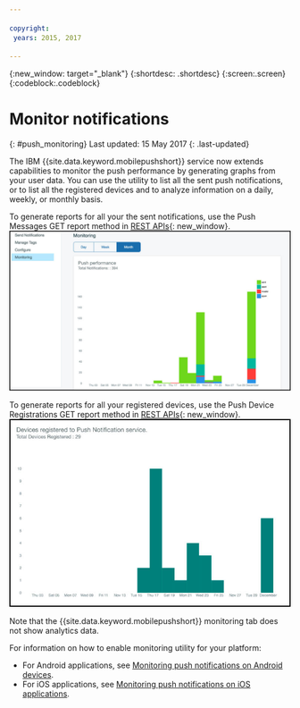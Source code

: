 ```yaml
---

copyright:
 years: 2015, 2017

---
```


{:new_window: target="_blank"}
{:shortdesc: .shortdesc}
{:screen:.screen}
{:codeblock:.codeblock}

# Monitor notifications 
{: #push_monitoring}
Last updated: 15 May 2017
{: .last-updated}


The IBM {{site.data.keyword.mobilepushshort}} service now extends capabilities to monitor the push performance by generating graphs from your user data. You can use the utility to list all the sent push notifications, or to list all the registered devices and to analyze information on a daily, weekly, or monthly basis.

To generate reports for all your the sent notifications, use the Push Messages GET report method in [REST APIs](https://mobile.{DomainName}/imfpush/){: new_window}. 
	![Sent notifications report](images/monitoring_messages.jpg)


To generate reports for all your registered devices, use the Push Device Registrations GET report method in [REST APIs](https://mobile.{DomainName}/imfpush/){: new_window}.
	![Registered devices report](images/monitoring_devices.jpg)

Note that the {{site.data.keyword.mobilepushshort}} monitoring tab does not show analytics data.

For information on how to enable monitoring utility for your platform:

 - For Android applications, see [Monitoring push notifications on Android devices](https://github.com/ibm-bluemix-mobile-services/bms-clientsdk-android-push/tree/Doc#enable-monitoring).
 - For iOS applications, see [Monitoring push notifications on iOS applications](https://github.com/ibm-bluemix-mobile-services/bms-clientsdk-swift-push/tree/Doc#enable-monitoring).
 



 